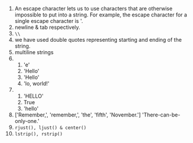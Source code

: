 1. An escape character lets us to use characters that are otherwise impossible to put into a string. For example, the escape character for a single escape character is \'.
2. newline & tab respectively.
3. ```\\```
4. we have used double quotes representing starting and ending of the string.
5. multiline strings 
6. 1. 'e'
   2. 'Hello'
   3. 'Hello'
   4. 'lo, world!'
7. 1. 'HELLO'
   2. True
   3. 'hello'
8. ['Remember,', 'remember,', 'the', 'fifth', 'November.']
    'There-can-be-only-one.'
9. ```rjust(), ljust() & center()```
10. ```lstrip(), rstrip()```